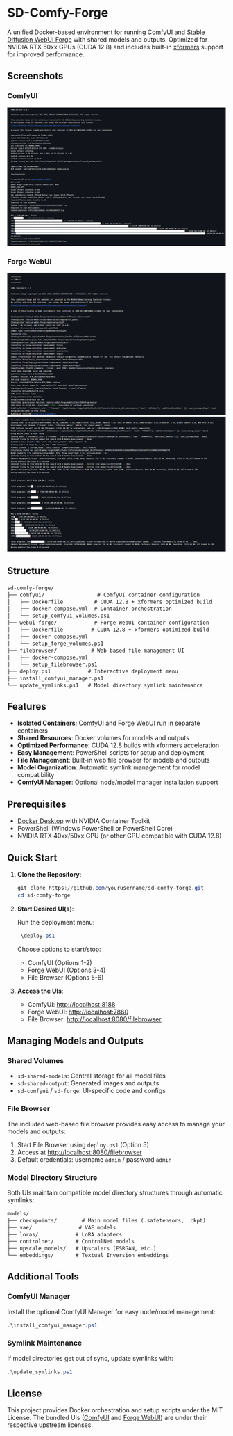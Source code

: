 # SD-Comfy-Forge

A unified Docker-based environment for running [ComfyUI](https://github.com/comfyanonymous/ComfyUI) and [Stable Diffusion WebUI Forge](https://github.com/lllyasviel/stable-diffusion-webui-forge) with shared models and outputs. Optimized for NVIDIA RTX 50xx GPUs (CUDA 12.8) and includes built-in [xformers](https://github.com/facebookresearch/xformers) support for improved performance.

## Screenshots

### ComfyUI
![ComfyUI Screenshot](content/comfyui-docker-log.png)

### Forge WebUI
![Forge WebUI Screenshot](content/forge-docker-log1.png)
![Forge WebUI Screenshot](content/forge-docker-log2.png)

## Structure

```
sd-comfy-forge/
├── comfyui/                 # ComfyUI container configuration
│   ├── Dockerfile          # CUDA 12.8 + xformers optimized build
│   ├── docker-compose.yml  # Container orchestration
│   └── setup_comfyui_volumes.ps1
├── webui-forge/            # Forge WebUI container configuration
│   ├── Dockerfile         # CUDA 12.8 + xformers optimized build
│   ├── docker-compose.yml
│   └── setup_forge_volumes.ps1
├── filebrowser/           # Web-based file management UI
│   ├── docker-compose.yml
│   └── setup_filebrowser.ps1
├── deploy.ps1            # Interactive deployment menu
├── install_comfyui_manager.ps1
└── update_symlinks.ps1   # Model directory symlink maintenance
```

## Features

- **Isolated Containers**: ComfyUI and Forge WebUI run in separate containers
- **Shared Resources**: Docker volumes for models and outputs
- **Optimized Performance**: CUDA 12.8 builds with xformers acceleration
- **Easy Management**: PowerShell scripts for setup and deployment
- **File Management**: Built-in web file browser for models and outputs
- **Model Organization**: Automatic symlink management for model compatibility
- **ComfyUI Manager**: Optional node/model manager installation support

## Prerequisites

- [Docker Desktop](https://www.docker.com/products/docker-desktop/) with NVIDIA Container Toolkit
- PowerShell (Windows PowerShell or PowerShell Core)
- NVIDIA RTX 40xx/50xx GPU (or other GPU compatible with CUDA 12.8)

## Quick Start

1. **Clone the Repository**:
   ```powershell
   git clone https://github.com/yourusername/sd-comfy-forge.git
   cd sd-comfy-forge
   ```

2. **Start Desired UI(s)**:

   Run the deployment menu:
   ```powershell
   .\deploy.ps1
   ```
   
   Choose options to start/stop:
   - ComfyUI (Options 1-2)
   - Forge WebUI (Options 3-4) 
   - File Browser (Options 5-6)

3. **Access the UIs**:
   - ComfyUI: [http://localhost:8188](http://localhost:8188)
   - Forge WebUI: [http://localhost:7860](http://localhost:7860)
   - File Browser: [http://localhost:8080/filebrowser](http://localhost:8080/filebrowser)

## Managing Models and Outputs

### Shared Volumes

- `sd-shared-models`: Central storage for all model files
- `sd-shared-output`: Generated images and outputs
- `sd-comfyui` / `sd-forge`: UI-specific code and configs

### File Browser

The included web-based file browser provides easy access to manage your models and outputs:

1. Start File Browser using `deploy.ps1` (Option 5)
2. Access at [http://localhost:8080/filebrowser](http://localhost:8080/filebrowser)
3. Default credentials: username `admin` / password `admin`

### Model Directory Structure

Both UIs maintain compatible model directory structures through automatic symlinks:

```
models/
├── checkpoints/        # Main model files (.safetensors, .ckpt)
├── vae/               # VAE models
├── loras/            # LoRA adapters
├── controlnet/       # ControlNet models
├── upscale_models/   # Upscalers (ESRGAN, etc.)
└── embeddings/       # Textual Inversion embeddings
```

## Additional Tools

### ComfyUI Manager

Install the optional ComfyUI Manager for easy node/model management:

```powershell
.\install_comfyui_manager.ps1
```

### Symlink Maintenance

If model directories get out of sync, update symlinks with:

```powershell
.\update_symlinks.ps1
```

## License

This project provides Docker orchestration and setup scripts under the MIT License. The bundled UIs ([ComfyUI](https://github.com/comfyanonymous/ComfyUI) and [Forge WebUI](https://github.com/lllyasviel/stable-diffusion-webui-forge)) are under their respective upstream licenses.